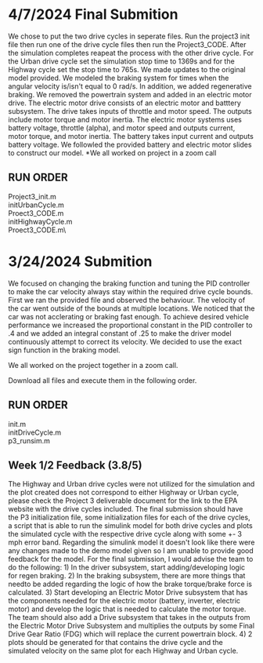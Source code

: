 # 4/7/2024 Final Submition
We chose to put the two drive cycles in seperate files. Run the project3 init file then run one of the drive cycle files then run the Project3_CODE. After the simulation completes reapeat the process with the other drive cycle. For the Urban drive cycle set the simulation stop time to 1369s and for the Highway cycle set the stop time to 765s. We made updates to the original model provided. We modeled the braking system for times when the angular velocity is/isn't equal to 0 rad/s. In addition, we added regenerative braking. We removed the powertrain system and added in an electric motor drive. The electric motor drive consists of an electric motor and batttery subsystem. The drive takes inputs of throttle and motor speed. The outputs include motor torque and motor inertia. The electric motor systems uses battery voltage, throttle (alpha), and motor speed and outputs current, motor torque, and motor inertia. The battery takes input current and outputs battery voltage. We followled the provided battery and electric motor slides to construct our model. 
*We all worked on project in a zoom call
## RUN ORDER
Project3_init.m\
initUrbanCycle.m\
Proect3_CODE.m\
initHighwayCycle.m\
Proect3_CODE.m\

# 3/24/2024 Submition 
We focused on changing the braking function and tuning the PID controller to make the car velocity always stay within the required drive cycle bounds. First we ran the provided file and observed the behaviour. The velocity of the car went outside of the bounds at multiple locations. We noticed that the car was not acclerating or braking fast enough. To achieve desired vehicle performance we increased the proportional constant in the PID controller to .4 and we added an integral constant of .25 to make the driver model continuously attempt to correct its velocity. We decided to use the exact sign function in the braking model.

We all worked on the project together in a zoom call.

Download all files and execute them in the following order.
## RUN ORDER
init.m\
initDriveCycle.m\
p3_runsim.m

## Week 1/2 Feedback (3.8/5)
The Highway and Urban drive cycles were not utilized for the simulation and the plot created does not correspond to either Highway or Urban cycle, please check the Project 3 deliverable document for the link to the EPA website with the drive cycles included. The final submission should have the P3 initialization file, some initialization files for each of the drive cycles, a script that is able to run the simulink model for both drive cycles and plots the simulated cycle with the respective drive cycle along with some +- 3 mph error band. Regarding the simulink model it doesn't look like there were any changes made to the demo model given so I am unable to provide good feedback for the model. For the final submission, I would advise the team to do the following: 1) In the driver subsystem, start adding/developing logic for regen braking. 2) In the braking subsystem, there are more things that needto be added regarding the logic of how the brake torque/brake force is calculated. 3) Start developing an Electric Motor Drive subsystem that has the components needed for the electric motor (battery, inverter, electric motor) and develop the logic that is needed to calculate the motor torque. The team should also add a Drive subsystem that takes in the outputs from the Electric Motor Drive Subsystem and multiplies the outputs by some Final Drive Gear Ratio (FDG) which will replace the current powertrain block. 4) 2 plots should be generated for that contains the drive cycle and the simulated velocity on the same plot for each Highway and Urban cycle. 
